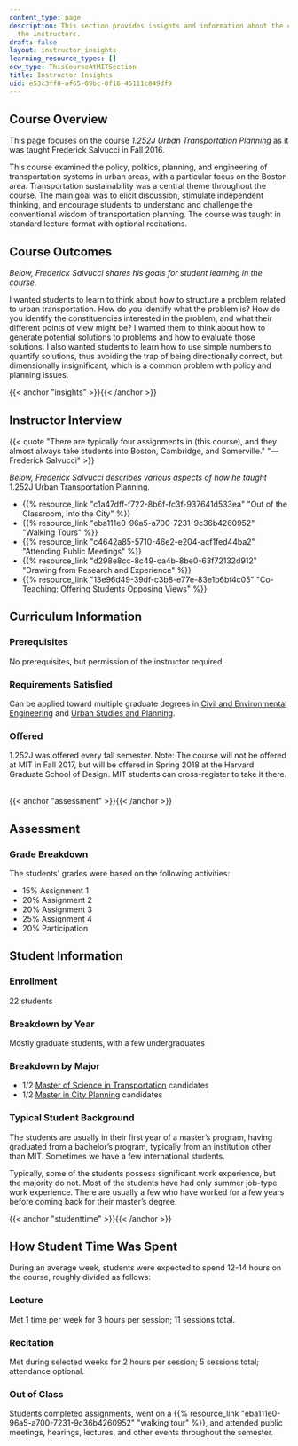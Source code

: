 ```yaml
---
content_type: page
description: This section provides insights and information about the course from
  the instructors.
draft: false
layout: instructor_insights
learning_resource_types: []
ocw_type: ThisCourseAtMITSection
title: Instructor Insights
uid: e53c3ff8-af65-09bc-0f16-45111c849df9
---
```

## Course Overview

This page focuses on the course *1.252J Urban Transportation Planning* as it was taught Frederick Salvucci in Fall 2016.

This course examined the policy, politics, planning, and engineering of transportation systems in urban areas, with a particular focus on the Boston area. Transportation sustainability was a central theme throughout the course. The main goal was to elicit discussion, stimulate independent thinking, and encourage students to understand and challenge the conventional wisdom of transportation planning. The course was taught in standard lecture format with optional recitations.

## Course Outcomes

*Below, Frederick Salvucci shares his goals for student learning in the course.*

I wanted students to learn to think about how to structure a problem related to urban transportation. How do you identify what the problem is? How do you identify the constituencies interested in the problem, and what their different points of view might be? I wanted them to think about how to generate potential solutions to problems and how to evaluate those solutions. I also wanted students to learn how to use simple numbers to quantify solutions, thus avoiding the trap of being directionally correct, but dimensionally insignificant, which is a common problem with policy and planning issues.

{{< anchor "insights" >}}{{< /anchor >}}

## Instructor Interview

{{< quote "There are typically four assignments in (this course), and they almost always take students into Boston, Cambridge, and Somerville." "— Frederick Salvucci" >}}

*Below, Frederick Salvucci describes various aspects of how he taught* 1.252J Urban Transportation Planning.

- {{% resource_link "c1a47dff-f722-8b6f-fc3f-937641d533ea" "Out of the Classroom, Into the City" %}}
- {{% resource_link "eba111e0-96a5-a700-7231-9c36b4260952" "Walking Tours" %}}
- {{% resource_link "c4642a85-5710-46e2-e204-acf1fed44ba2" "Attending Public Meetings" %}}
- {{% resource_link "d298e8cc-8c49-ca4b-8be0-63f72132d912" "Drawing from Research and Experience" %}}
- {{% resource_link "13e96d49-39df-c3b8-e77e-83e1b6bf4c05" "Co-Teaching: Offering Students Opposing Views" %}}

## Curriculum Information

### Prerequisites

No prerequisites, but permission of the instructor required.

### Requirements Satisfied

Can be applied toward multiple graduate degrees in [Civil and Environmental Engineering](https://cee.mit.edu/graduate/graduate-degree/) and [Urban Studies and Planning](https://dusp.mit.edu/doctoral).

### Offered

1.252J was offered every fall semester. Note: The course will not be offered at MIT in Fall 2017, but will be offered in Spring 2018 at the Harvard Graduate School of Design. MIT students can cross-register to take it there.  

{{< anchor "assessment" >}}{{< /anchor >}}

## Assessment

### Grade Breakdown

The students' grades were based on the following activities:

- 15% Assignment 1
- 20% Assignment 2
- 20% Assignment 3
- 25% Assignment 4
- 20% Participation

## Student Information

### Enrollment

22 students

### Breakdown by Year

Mostly graduate students, with a few undergraduates

### Breakdown by Major

- 1/2 [Master of Science in Transportation](https://cee.mit.edu/graduate/graduate-degree/) candidates
- 1/2 [Master in City Planning](https://dusp.mit.edu/masters) candidates

### Typical Student Background

The students are usually in their first year of a master’s program, having graduated from a bachelor’s program, typically from an institution other than MIT. Sometimes we have a few international students.

Typically, some of the students possess significant work experience, but the majority do not. Most of the students have had only summer job-type work experience. There are usually a few who have worked for a few years before coming back for their master’s degree.

{{< anchor "studenttime" >}}{{< /anchor >}}

## How Student Time Was Spent

During an average week, students were expected to spend 12-14 hours on the course, roughly divided as follows:

### Lecture

Met 1 time per week for 3 hours per session; 11 sessions total.

### Recitation

Met during selected weeks for 2 hours per session; 5 sessions total; attendance optional.

### Out of Class

Students completed assignments, went on a {{% resource_link "eba111e0-96a5-a700-7231-9c36b4260952" "walking tour" %}}, and attended public meetings, hearings, lectures, and other events throughout the semester.